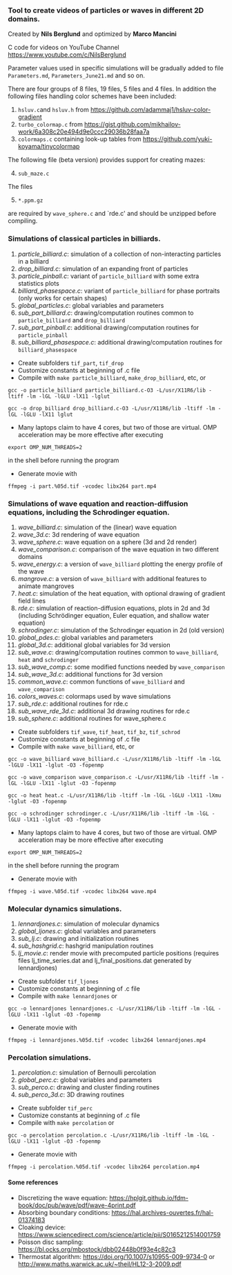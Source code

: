 ### Tool to create videos of particles or waves in different 2D domains.

Created by **Nils Berglund** and optimized by **Marco Mancini**

C code for videos on YouTube Channel https://www.youtube.com/c/NilsBerglund

Parameter values used in specific simulations will be gradually added to file `Parameters.md`, `Parameters_June21.md` and so on.

There are four groups of 8 files, 19 files, 5 files and 4 files. 
In addition the following files handling color schemes have been included:

1. `hsluv.c`and `hsluv.h` from https://github.com/adammaj1/hsluv-color-gradient 
2. `turbo_colormap.c` from https://gist.github.com/mikhailov-work/6a308c20e494d9e0ccc29036b28faa7a
3. `colormaps.c` containing look-up tables from https://github.com/yuki-koyama/tinycolormap

The following file (beta version) provides support for creating mazes:

4. `sub_maze.c`

The files 

5. `*.ppm.gz` 

are required by `wave_sphere.c` and `rde.c' and should be unzipped before compiling. 

### Simulations of classical particles in billiards.

1. *particle_billiard.c*:   simulation of a collection of non-interacting particles in a billiard
2. *drop_billiard.c*:       simulation of an expanding front of particles
3. *particle_pinball.c*:    variant of `particle_billiard` with some extra statistics plots
4. *billiard_phasespace.c*: variant of `particle_billiard` for phase portraits (only works for certain shapes)
5. *global_particles.c*:    global variables and parameters
6. *sub_part_billiard.c*:   drawing/computation routines common to `particle_billiard` and `drop_billiard`
7. *sub_part_pinball.c*:    additional drawing/computation routines for `particle_pinball`
8. *sub_billiard_phasespace.c*:  additional drawing/computation routines for `billiard_phasespace`


- Create subfolders `tif_part`, `tif_drop`
- Customize constants at beginning of .c file
- Compile with `make particle_billiard`, `make_drop_billiard`, etc, or

`gcc -o particle_billiard particle_billiard.c-O3 -L/usr/X11R6/lib -ltiff -lm -lGL -lGLU -lX11 -lglut`

`gcc -o drop_billiard drop_billiard.c-O3 -L/usr/X11R6/lib -ltiff -lm -lGL -lGLU -lX11 lglut`

- Many laptops claim to have 4 cores, but two of those are virtual. OMP acceleration may be more effective after executing           

`export OMP_NUM_THREADS=2` 

in the shell before running the program

- Generate movie with 

`ffmpeg -i part.%05d.tif -vcodec libx264 part.mp4`

### Simulations of wave equation and reaction-diffusion equations, including the Schrodinger equation.

1. *wave_billiard.c*:    simulation of the (linear) wave equation
2. *wave_3d.c*:          3d rendering of wave equation
3. *wave_sphere.c*:      wave equation on a sphere (3d and 2d render)
4. *wave_comparison.c*:  comparison of the wave equation in two different domains
5. *wave_energy.c*:      a version of `wave_billiard` plotting the energy profile of the wave
6. *mangrove.c*:         a version of `wave_billiard` with additional features to animate mangroves
7. *heat.c*:             simulation of the heat equation, with optional drawing of gradient field lines
8. *rde.c*:              simulation of reaction-diffusion equations, plots in 2d and 3d (including Schrödinger equation, 
                         Euler equation, and shallow water equation)
9. *schrodinger.c*:      simulation of the Schrodinger equation in 2d (old version)
10. *global_pdes.c*:      global variables and parameters
11. *global_3d.c*:        additional global variables for 3d version
12. *sub_wave.c*:         drawing/computation routines common to `wave_billiard`, `heat` and `schrodinger`
13. *sub_wave_comp.c*:    some modified functions needed by `wave_comparison`
14. *sub_wave_3d.c*:      additional functions for 3d version
15. *common_wave.c*:      common functions of `wave_billiard` and `wave_comparison`
16. *colors_waves.c*:     colormaps used by wave simulations
17. *sub_rde.c*:          additional routines for rde.c
18. *sub_wave_rde_3d.c*:  additional 3d drawing routines for rde.c
19. *sub_sphere.c*:       additional routines for wave_sphere.c

- Create subfolders `tif_wave`, `tif_heat`, `tif_bz`, `tif_schrod`
- Customize constants at beginning of .c file
- Compile with `make wave_billiard`, etc, or

`gcc -o wave_billiard wave_billiard.c -L/usr/X11R6/lib -ltiff -lm -lGL -lGLU -lX11 -lglut -O3 -fopenmp`

`gcc -o wave_comparison wave_comparison.c -L/usr/X11R6/lib -ltiff -lm -lGL -lGLU -lX11 -lglut -O3 -fopenmp`

`gcc -o heat heat.c -L/usr/X11R6/lib -ltiff -lm -lGL -lGLU -lX11 -lXmu -lglut -O3 -fopenmp`

`gcc -o schrodinger schrodinger.c -L/usr/X11R6/lib -ltiff -lm -lGL -lGLU -lX11 -lglut -O3 -fopenmp`

- Many laptops claim to have 4 cores, but two of those are virtual. OMP acceleration may be more effective after executing           

`export OMP_NUM_THREADS=2` 

in the shell before running the program

- Generate movie with 

`ffmpeg -i wave.%05d.tif -vcodec libx264 wave.mp4`

### Molecular dynamics simulations.

1. *lennardjones.c*:      simulation of molecular dynamics
2. *global_ljones.c*:     global variables and parameters
3. *sub_lj.c*:            drawing and initialization routines
4. *sub_hashgrid.c*:      hashgrid manipulation routines
5. *lj_movie.c*:          render movie with precomputed particle positions 
                          (requires files lj_time_series.dat and lj_final_positions.dat generated by lennardjones)

- Create subfolder `tif_ljones`
- Customize constants at beginning of .c file
- Compile with `make lennardjones` or

`gcc -o lennardjones lennardjones.c -L/usr/X11R6/lib -ltiff -lm -lGL -lGLU -lX11 -lglut -O3 -fopenmp`

- Generate movie with 

`ffmpeg -i lennardjones.%05d.tif -vcodec libx264 lennardjones.mp4`

### Percolation simulations.

1. *percolation.c*:     simulation of Bernoulli percolation 
2. *global_perc.c*:     global variables and parameters
3. *sub_perco.c*:       drawing and cluster finding routines
4. *sub_perco_3d.c*:    3D drawing routines

- Create subfolder `tif_perc`
- Customize constants at beginning of .c file
- Compile with `make percolation` or 

`gcc -o percolation percolation.c -L/usr/X11R6/lib -ltiff -lm -lGL -lGLU -lX11 -lglut -O3 -fopenmp`

- Generate movie with 

`ffmpeg -i percolation.%05d.tif -vcodec libx264 percolation.mp4`

#### Some references ####

- Discretizing the wave equation: https://hplgit.github.io/fdm-book/doc/pub/wave/pdf/wave-4print.pdf
- Absorbing boundary conditions: https://hal.archives-ouvertes.fr/hal-01374183
- Cloaking device: https://www.sciencedirect.com/science/article/pii/S0165212514001759
- Poisson disc sampling: https://bl.ocks.org/mbostock/dbb02448b0f93e4c82c3
- Thermostat algorithm: https://doi.org/10.1007/s10955-009-9734-0
or http://www.maths.warwick.ac.uk/~theil/HL12-3-2009.pdf

